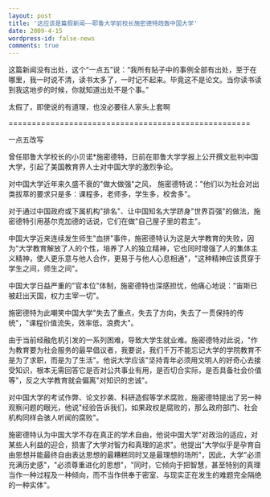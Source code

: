 ```yaml
---
layout: post
title: '这应该是篇假新闻——耶鲁大学前校长施密德特炮轰中国大学'
date: 2009-4-15
wordpress-id: false-news
comments: true
---
```

这篇新闻没有出处，这个“一点五”说：“我所有贴子中的事例全部有出处，至于在哪里，我一时说不清，读书太多了，一时记不起来。毕竟这不是论文。当你读书读到我这地步的时候，你就知道出处不是个事。”

太假了，即使说的有道理，也没必要往人家头上套啊

====================================================

一点五改写

曾任耶鲁大学校长的小贝诺*施密德特，日前在耶鲁大学学报上公开撰文批判中国大学，引起了美国教育界人士对中国大学的激烈争论。

对中国大学近年来久盛不衰的"做大做强"之风， 施密德特说："他们以为社会对出类拔萃的要求只是多：课程多，老师多，学生多，校舍多"。

对于通过中国政府或下属机构"排名"、让中国知名大学跻身"世界百强"的做法，施密德特引用基尔克加德的话说，它们在做"自己屋子里的君主"。

中国大学近来连续发生师生"血拼"事件，施密德特认为这是大学教育的失败，因为"大学教育解放了人的个性，培养了人的独立精神，它也同时增强了人的集体主义精神，使人更乐意与他人合作，更易于与他人心息相通"，"这种精神应该贯穿于学生之间，师生之间"。

中国大学日益严重的"官本位"体制，施密德特也深感担忧，他痛心地说："宙斯已被赶出天国，权力主宰一切"。

施密德特为此嘲笑中国大学"失去了重点，失去了方向，失去了一贯保持的传统"，"课程价值流失，效率低，浪费大"。

由于当前经融危机引发的一系列困难，导致大学生就业难。施密德特对此说，"作为教育要为社会服务的最早倡议者，我要说，我们千万不能忘记大学的学院教育不是为了求职，而是为了生活"。他说大学应该"坚持青年必须用文明人的好奇心去接受知识，根本无需回答它是否对公共事业有用，是否切合实际，是否具备社会价值等"，反之大学教育就会偏离"对知识的忠诚"。

对中国大学的考试作弊、论文抄袭、科研造假等学术腐败，施密德特提出了另一种观察问题的眼光，他说"经验告诉我们，如果政权是腐败的，那么政府部门、社会机构同样会骇人听闻的腐败"。

施密德特认为中国大学不存在真正的学术自由，他说中国大学"对政治的适应，对某些人利益的迎合，损害了大学对智力和真理的追求"。他提出"大学似乎是孕育自由思想并能最终自由表达思想的最糟糕同时又是最理想的场所"，因此，大学"必须充满历史感"，"必须尊重进化的思想"，"同时，它倾向于把智慧，甚至特别的真理当作一种过程及一种倾向，而不当作供奉于密室、与现实正在发生的难题完全隔绝的一种实体"。
